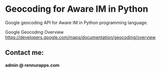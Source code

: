 # Geocoding for Aware IM in Python
Google geocoding API for Aware IM in Python programming language. 

Google Geocoding Overview
https://developers.google.com/maps/documentation/geocoding/overview

## Contact me:
#### admin @ rennurapps.com 
